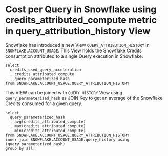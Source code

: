 # Cost per Query in Snowflake using credits_attributed_compute metric in query_attribution_history View

Snowflake has introduced a new View `QUERY_ATTRIBUTION_HISTORY` in `SNOWFLAKE.ACCOUNT_USAGE`. This View holds the Snowflake Credits consumption attributed to a single Query execution in Snowflake. 

```
select
  credits_used_query_acceleration
  , credits_attributed_compute
  , query_parameterized_hash
from SNOWFLAKE.ACCOUNT_USAGE.QUERY_ATTRIBUTION_HISTORY
```

This VIEW can be joined with `QUERY_HISTORY` View using `query_parameterized_hash` as JOIN Key to get an average of the Snowflake Credits consumed for a given query.

```
select 
  query_parameterized_hash
  , avg(credits_attributed_compute)
  , max(credits_attributed_compute)
  , min(credits_attributed_compute)
from SNOWFLAKE.ACCOUNT_USAGE.QUERY_ATTRIBUTION_HISTORY
inner join SNOWFLAKE.ACCOUNT_USAGE.query_history using (query_parameterized_hash)
group by all;
```
